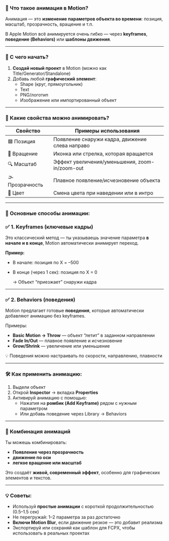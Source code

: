 ### **🔹 Что такое анимация в Motion?**

Анимация — это **изменение параметров объекта во времени**: позиция, масштаб, прозрачность, вращение и т.п.

В Apple Motion всё анимируется очень гибко — через **keyframes**, **поведение (Behaviors)** или **шаблоны движения**.

---

### **🔧 С чего начать?**

1. **Создай новый проект** в Motion (можно как Title/Generator/Standalone)
2. Добавь любой **графический элемент**:
    - Shape (круг, прямоугольник)
    - Text
    - PNG/логотип
    - Изображение или импортированный объект

---

### **🎯 Какие свойства можно анимировать?**

| **Свойство** | **Примеры использования** |
| --- | --- |
| 🟦 Позиция | Появление снаружи кадра, движение слева направо |
| 🔄 Вращение | Иконка или стрелка, которая вращается |
| 🔍 Масштаб | Эффект увеличения/уменьшения, zoom-in/zoom-out |
| 🌫 Прозрачность | Плавное появление/исчезновение объекта |
| 🎨 Цвет | Смена цвета при наведении или в интро |

---

### **🧠 Основные способы анимации:**

### **✅ 1. Keyframes (ключевые кадры)**

Это классический метод — ты указываешь значение параметра **в начале и в конце**, Motion автоматически анимирует переход.

**Пример:**

- В начале: позиция по X = –500
- В конце (через 1 сек): позиция по X = 0
    
    → Объект “приезжает” снаружи кадра
    

---

### **✅ 2. Behaviors (поведения)**

Motion предлагает готовые **поведения**, которые автоматически добавляют анимацию без keyframes.

Примеры:

- **Basic Motion → Throw** — объект “летит” в заданном направлении
- **Fade In/Out** — плавное появление и исчезновение
- **Grow/Shrink** — увеличение или уменьшение

💡 Поведения можно настраивать по скорости, направлению, плавности

---

### **🛠 Как применить анимацию:**

1. Выдели объект
2. Открой **Inspector** → вкладка **Properties**
3. Активируй анимацию с помощью:
    - Нажатия на **ромбик (Add Keyframe)** рядом с нужным параметром
    - Или добавь поведение через Library → Behaviors

---

### **🔁 Комбинация анимаций**

Ты можешь комбинировать:

- **Появление через прозрачность**
- **движение по оси**
- **легкое вращение или масштаб**

Это создаёт **живой, современный эффект**, особенно для графических элементов и текстов.

---

### **💡 Советы:**

- Используй **простые анимации** с короткой продолжительностью (0.5–1.5 сек)
- Не перегружай: 1–2 параметра за раз достаточно
- **Включи Motion Blur**, если движение резкое — это добавит реализма
- Экспортируй или сохраняй как шаблон для FCPX, чтобы использовать в реальных проектах